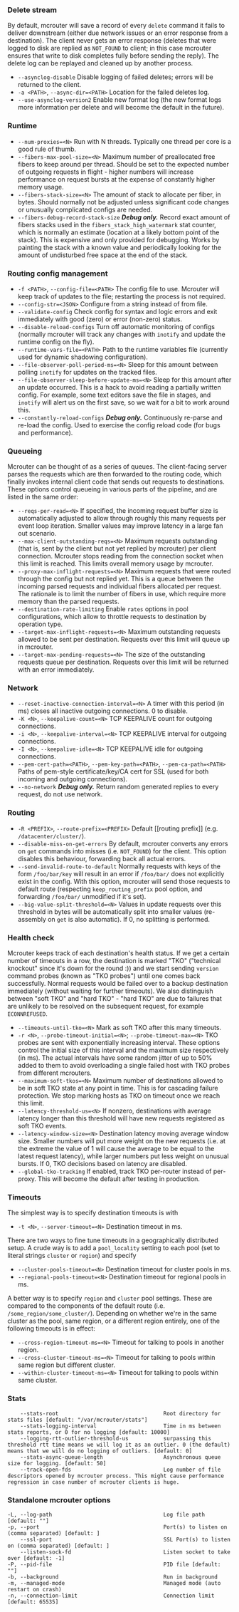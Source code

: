 ### Delete stream
By default, mcrouter will save a record of every `delete` command it fails to deliver downstream (either due network issues or an error response from a destination). The client never gets an error response (deletes that were logged to disk are replied as `NOT_FOUND` to client; in this case mcrouter ensures that write to disk completes fully before sending the reply). The delete log can be replayed and cleaned up by another process.
- `--asynclog-disable` Disable logging of failed deletes; errors will be returned to the client.
- `-a <PATH>`, `--async-dir=<PATH>` Location for the failed deletes log.
- `--use-asynclog-version2` Enable new format log (the new format logs more information per delete and will become the default in the future).

### Runtime
- `--num-proxies=<N>` Run with N threads. Typically one thread per core is a good rule of thumb.
- `--fibers-max-pool-size=<N>` Maximum number of preallocated free fibers to keep around per thread. Should be set to the expected number of outgoing requests in flight - higher numbers will increase performance on request bursts at the expense of constantly higher memory usage.
- `--fibers-stack-size=<N>` The amount of stack to allocate per fiber, in bytes. Should normally not be adjusted unless significant code changes or unusually complicated configs are needed.
- `--fibers-debug-record-stack-size` ***Debug only.*** Record exact amount of fibers stacks used in the `fibers_stack_high_watermark` stat counter, which is normally an estimate (location at a likely bottom point of the stack). This is expensive and only provided for debugging. Works by painting the stack with a known value and periodically looking for the amount of undisturbed free space at the end of the stack.

### Routing config management
- `-f <PATH>`, `--config-file=<PATH>` The config file to use. Mcrouter will keep track of updates to the file; restarting the process is not required.
- `--config-str=<JSON>` Configure from a string instead of from file.
- `--validate-config` Check config for syntax and logic errors and exit immediately with good (zero) or error (non-zero) status.
- `--disable-reload-configs` Turn off automatic monitoring of configs (normally mcrouter will track any changes with `inotify` and update the runtime config on the fly).
- `--runtime-vars-file=<PATH>` Path to the runtime variables file (currently used for dynamic shadowing configuration).
- `--file-observer-poll-period-ms=<N>` Sleep for this amount between polling `inotify` for updates on the tracked files.
- `--file-observer-sleep-before-update-ms=<N>` Sleep for this amount after an update occurred. This is a hack to avoid reading a partially written config. For example, some text editors save the file in stages, and `inotify` will alert us on the first save, so we wait for a bit to work around this.
- `--constantly-reload-configs` ***Debug only.*** Continuously re-parse and re-load the config. Used to exercise the config reload code (for bugs and performance).

### Queueing
Mcrouter can be thought of as a series of queues. The client-facing server parses the requests which are then forwarded to the routing code, which finally invokes internal client code that sends out requests to destinations. These options control queueing in various parts of the pipeline, and are listed in the same order:
- `--reqs-per-read=<N>` If specified, the incoming request buffer size is automatically adjusted to allow through roughly this many requests per event loop iteration. Smaller values may improve latency in a large fan out scenario.
- `--max-client-outstanding-reqs=<N>` Maximum requests outstanding (that is, sent by the client but not yet replied by mcrouter) per client connection. Mcrouter stops reading from the connection socket when this limit is reached. This limits overall memory usage by mcrouter.
- `--proxy-max-inflight-requests=<N>` Maximum requests that were routed through the config but not replied yet. This is a queue between the incoming parsed requests and individual fibers allocated per request. The rationale is to limit the number of fibers in use, which require more memory than the parsed requests.
- `--destination-rate-limiting` Enable `rates` options in pool configurations, which allow to throttle requests to destination by operation type.
- `--target-max-inflight-requests=<N>` Maximum outstanding requests allowed to be sent per destination. Requests over this limit will queue up in mcrouter.
- `--target-max-pending-requests=<N>` The size of the outstanding requests queue per destination. Requests over this limit will be returned with an error immediately.


### Network
- `--reset-inactive-connection-interval=<N>` A timer with this period (in ms) closes all inactive outgoing connections. 0 to disable.
- `-K <N>`, `--keepalive-count=<N>` TCP KEEPALIVE count for outgoing connections.
- `-i <N>`, `--keepalive-interval=<N>` TCP KEEPALIVE interval for outgoing connections.
- `-I <N>`, `--keepalive-idle=<N>` TCP KEEPALIVE idle for outgoing connections.
- `--pem-cert-path=<PATH>`, `--pem-key-path=<PATH>`, `--pem-ca-path=<PATH>` Paths of pem-style certificate/key/CA cert for SSL (used for both incoming and outgoing connections).
- `--no-network` ***Debug only.*** Return random generated replies to every request, do not use network.

### Routing
- `-R <PREFIX>`, `--route-prefix=<PREFIX>` Default [[routing prefix]] (e.g. `/datacenter/cluster/`).
- `--disable-miss-on-get-errors` By default, mcrouter converts any errors on `get` commands into misses (i.e. `NOT_FOUND`) for the client. This option disables this behaviour, forwarding back all actual errors.
- `--send-invalid-route-to-default` Normally requests with keys of the form `/foo/bar/key` will result in an error if `/foo/bar/` does not explicitly exist in the config. With this option, mcrouter will send those requests to default route (respecting `keep_routing_prefix` pool option, and forwarding `/foo/bar/` unmodified if it's set).
- `--big-value-split-threshold=<N>` Values in update requests over this threshold in bytes will be automatically split into smaller values (re-assembly on `get` is also automatic). If 0, no splitting is performed.

### Health check
Mcrouter keeps track of each destination's health status. If we get a certain number of timeouts in a row, the destination is marked "TKO" ("technical knockout" since it's down for the round :)) and we start sending `version` command probes (known as "TKO probes") until one comes back successfully. Normal requests would be failed over to a backup destination immediately (without waiting for further timeouts). We also distinguish between "soft TKO" and "hard TKO" - "hard TKO" are due to failures that are unlikely to be resolved on the subsequent request, for example `ECONNREFUSED`.
- `--timeouts-until-tko=<N>` Mark as soft TKO after this many timeouts.
- `-r <N>`, `--probe-timeout-initial=<N>`; `--probe-timeout-max=<N>` TKO probes are sent with exponentially increasing interval. These options control the initial size of this interval and the maximum size respectively (in ms). The actual intervals have some random jitter of up to 50% added to them to avoid overloading a single failed host with TKO probes from different mcrouters.
- `--maximum-soft-tkos=<N>` Maximum number of destinations allowed to be in soft TKO state at any point in time. This is for cascading failure protection. We stop marking hosts as TKO on timeout once we reach this limit.
- `--latency-threshold-us=<N>` If nonzero, destinations with average latency longer than this threshold will have new requests registered as soft TKO events.
- `--latency-window-size=<N>` Destination latency moving average window size. Smaller numbers will put more weight on the new requests (i.e. at the extreme the value of 1 will cause the average to be equal to the latest request latency), while larger numbers put less weight on unusual bursts. If 0, TKO decisions based on latency are disabled.
- `--global-tko-tracking` If enabled, track TKO per-router instead of per-proxy. This will become the default after testing in production.

### Timeouts
The simplest way is to specify destination timeouts is with
- `-t <N>`, `--server-timeout=<N>` Destination timeout in ms.

There are two ways to fine tune timeouts in a geographically distributed setup. A crude way is to add a `pool_locality` setting to each pool (set to literal strings `cluster` or `region`) and specify
- `--cluster-pools-timeout=<N>` Destination timeout for cluster pools in ms.
- `--regional-pools-timeout=<N>` Destination timeout for regional pools in ms.

A better way is to specify `region` and `cluster` pool settings. These are compared to the components of the default route (i.e. `/some_region/some_cluster/`). Depending on whether we're in the same cluster as the pool, same region, or a different region entirely, one of the following timeouts is in effect:
- `--cross-region-timeout-ms=<N>` Timeout for talking to pools in another region.
- `--cross-cluster-timeout-ms=<N>` Timeout for talking to pools within same region but different cluster.
- `--within-cluster-timeout-ms=<N>` Timeout for talking to pools within same cluster.

### Stats
	    --stats-root                                 Root directory for stats files [default: "/var/mcrouter/stats"]
	    --stats-logging-interval                     Time in ms between stats reports, or 0 for no logging [default: 10000]
	    --logging-rtt-outlier-threshold-us           surpassing this threshold rtt time means we will log it as an outlier. 0 (the default) means that we will do no logging of outliers. [default: 0]
	    --stats-async-queue-length                   Asynchronous queue size for logging. [default: 50]
	    --track-open-fds                             Log number of file descriptors opened by mcrouter process. This might cause performance regression in case number of mcrouter clients is huge.

### Standalone mcrouter options
	-L, --log-path                                   Log file path [default: ""]
	-p, --port                                       Port(s) to listen on (comma separated) [default: ]
	    --ssl-port                                   SSL Port(s) to listen on (comma separated) [default: ]
	    --listen-sock-fd                             Listen socket to take over [default: -1]
	-P, --pid-file                                   PID file [default: ""]
	-b, --background                                 Run in background
	-m, --managed-mode                               Managed mode (auto restart on crash)
	-n, --connection-limit                           Connection limit [default: 65535]